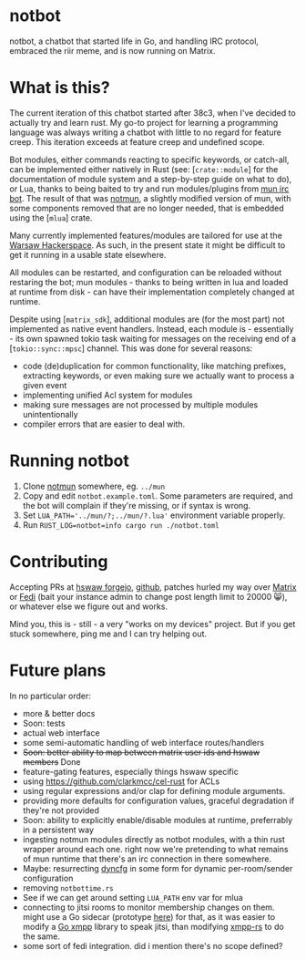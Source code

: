 # notbot

notbot, a chatbot that started life in Go, and handling IRC protocol, embraced the riir meme, and is now running on Matrix.

# What is this?

The current iteration of this chatbot started after 38c3, when I've decided to actually try and learn rust. My go-to project for learning a programming language
was always writing a chatbot with little to no regard for feature creep. This iteration exceeds at feature creep and undefined scope.

Bot modules, either commands reacting to specific keywords, or catch-all, can be implemented either natively in Rust (see: [`crate::module`] for the documentation
of module system and a step-by-step guide on what to do), or Lua, thanks to being baited to try and run modules/plugins from
[mun irc bot](https://code.hackerspace.pl/q3k/mun). The result of that was [notmun](https://code.hackerspace.pl/ar/notmun), a slightly modified version of mun, with
some components removed that are no longer needed, that is embedded using the [`mlua`] crate.

Many currently implemented features/modules are tailored for use at the [Warsaw Hackerspace](https://hackerspace.pl/). As such, in the present state it might be
difficult to get it running in a usable state elsewhere.

All modules can be restarted, and configuration can be reloaded without restaring the bot; mun modules - thanks to being written in lua and loaded at runtime from
disk - can have their implementation completely changed at runtime.

Despite using [`matrix_sdk`], additional modules are (for the most part) not implemented as native event handlers. Instead, each module is - essentially - its
own spawned tokio task waiting for messages on the receiving end of a [`tokio::sync::mpsc`] channel.
This was done for several reasons:
* code (de)duplication for common functionality, like matching prefixes, extracting keywords, or even making sure we actually want to process a given event
* implementing unified Acl system for modules
* making sure messages are not processed by multiple modules unintentionally
* compiler errors that are easier to deal with.

# Running notbot

1. Clone [notmun](https://code.hackerspace.pl/ar/notmun) somewhere, eg. `../mun`
2. Copy and edit `notbot.example.toml`. Some parameters are required, and the bot will complain if they're missing, or if syntax is wrong.
3. Set `LUA_PATH='../mun/?;../mun/?.lua'` environment variable properly.
4. Run `RUST_LOG=notbot=info cargo run ./notbot.toml`

# Contributing

Accepting PRs at [hswaw forgejo](https://code.hackerspace.pl/ar/notbot), [github](https://github.com/arachnist/notbot), patches
hurled my way over [Matrix](https://matrix.to/#/@ar:is-a.cat) or [Fedi](https://is-a.cat/@ar) (bait your instance admin to change post
length limit to 20000 😸), or whatever else we figure out and works.

Mind you, this is - still - a very "works on my devices" project. But if you get stuck somewhere, ping me and I can try helping out.

# Future plans

In no particular order:
* more & better docs
* Soon: tests
* actual web interface
* some semi-automatic handling of web interface routes/handlers
* ~~Soon: better ability to map between matrix user ids and hswaw members~~ Done
* feature-gating features, especially things hswaw specific
* using <https://github.com/clarkmcc/cel-rust> for ACLs
* using regular expressions and/or clap for defining module arguments.
* providing more defaults for configuration values, graceful degradation if they're not provided
* Soon: ability to explicitly enable/disable modules at runtime, preferrably in a persistent way
* ingesting notmun modules directly as notbot modules, with a thin rust wrapper around each one.
  right now we're pretending to what remains of mun runtime that there's an irc connection in there somewhere.
* Maybe: resurrecting [dyncfg](https://github.com/arachnist/dyncfg) in some form for dynamic per-room/sender configuration
* removing `notbottime.rs`
* See if we can get around setting `LUA_PATH` env var for mlua
* connecting to jitsi rooms to monitor membership changes on them. might use a Go sidecar (prototype [here](https://github.com/arachnist/jitsi-go/)) for that, as it was easier to modify a [Go xmpp](https://github.com/arachnist/go-xmpp) library to speak jitsi, than modifying [xmpp-rs](https://docs.rs/xmpp/latest/xmpp/) to do the same.
* some sort of fedi integration. did i mention there's no scope defined?
